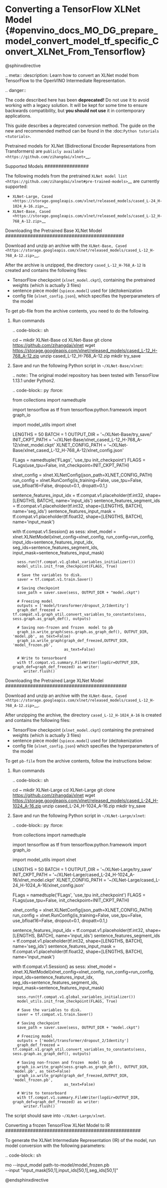 # Converting a TensorFlow XLNet Model {#openvino_docs_MO_DG_prepare_model_convert_model_tf_specific_Convert_XLNet_From_Tensorflow}

@sphinxdirective

.. meta::
   :description: Learn how to convert an XLNet model from 
                 TensorFlow to the OpenVINO Intermediate Representation.

.. danger::

   The code described here has been **deprecated!** Do not use it to avoid working with a legacy solution. It will be kept for some time to ensure backwards compatibility, but **you should not use** it in contemporary applications.

   This guide describes a deprecated conversion method. The guide on the new and recommended method can be found in the :doc:`Python tutorials <tutorials>`.
   
Pretrained models for XLNet (Bidirectional Encoder Representations from Transformers) are
`publicly available <https://github.com/zihangdai/xlnet>`__.

Supported Models
################

The following models from the pretrained `XLNet model list <https://github.com/zihangdai/xlnet#pre-trained-models>`__ are currently supported:

* `XLNet-Large, Cased <https://storage.googleapis.com/xlnet/released_models/cased_L-24_H-1024_A-16.zip>`__
* `XLNet-Base, Cased <https://storage.googleapis.com/xlnet/released_models/cased_L-12_H-768_A-12.zip>`__

Downloading the Pretrained Base XLNet Model
###########################################

Download and unzip an archive with the `XLNet-Base, Cased <https://storage.googleapis.com/xlnet/released_models/cased_L-12_H-768_A-12.zip>`__.

After the archive is unzipped, the directory ``cased_L-12_H-768_A-12`` is created and contains the following files:

* TensorFlow checkpoint (``xlnet_model.ckpt``), containing the pretrained weights (which is actually 3 files)
* sentence piece model (``spiece.model``) used for (de)tokenization
* config file (``xlnet_config.json``), which specifies the hyperparameters of the model

To get pb-file from the archive contents, you need to do the following.

1. Run commands

   .. code-block:: sh
   
      cd ~
      mkdir XLNet-Base
      cd XLNet-Base
      git clone https://github.com/zihangdai/xlnet
      wget https://storage.googleapis.com/xlnet/released_models/cased_L-12_H-768_A-12.zip
      unzip cased_L-12_H-768_A-12.zip
      mkdir try_save
   

2. Save and run the following Python script in `~/XLNet-Base/xlnet`:

   .. note:: The original model repository has been tested with TensorFlow 1.13.1 under Python2.

   .. code-block:: py
      :force:

      from collections import namedtuple
      
      import tensorflow as tf
      from tensorflow.python.framework import graph_io
      
      import model_utils
      import xlnet

      LENGTHS = 50
      BATCH = 1
      OUTPUT_DIR = '~/XLNet-Base/try_save/'
      INIT_CKPT_PATH = '~/XLNet-Base/xlnet_cased_L-12_H-768_A-12/xlnet_model.ckpt'
      XLNET_CONFIG_PATH = '~/XLNet-Base/xlnet_cased_L-12_H-768_A-12/xlnet_config.json'
      
      FLags = namedtuple('FLags', 'use_tpu init_checkpoint')
      FLAGS = FLags(use_tpu=False, init_checkpoint=INIT_CKPT_PATH)
      
      xlnet_config = xlnet.XLNetConfig(json_path=XLNET_CONFIG_PATH)
      run_config = xlnet.RunConfig(is_training=False, use_tpu=False, use_bfloat16=False, dropout=0.1, dropatt=0.1,)
      
      
      sentence_features_input_idx = tf.compat.v1.placeholder(tf.int32, shape=[LENGTHS, BATCH], name='input_ids')
      sentence_features_segment_ids = tf.compat.v1.placeholder(tf.int32, shape=[LENGTHS, BATCH], name='seg_ids')
      sentence_features_input_mask = tf.compat.v1.placeholder(tf.float32, shape=[LENGTHS, BATCH], name='input_mask')
      
      with tf.compat.v1.Session() as sess:
         xlnet_model = xlnet.XLNetModel(xlnet_config=xlnet_config, run_config=run_config,
                                       input_ids=sentence_features_input_idx,
                                       seg_ids=sentence_features_segment_ids,
                                       input_mask=sentence_features_input_mask)
      
         sess.run(tf.compat.v1.global_variables_initializer())
         model_utils.init_from_checkpoint(FLAGS, True)
      
         # Save the variables to disk.
         saver = tf.compat.v1.train.Saver()
      
         # Saving checkpoint
         save_path = saver.save(sess, OUTPUT_DIR + "model.ckpt")
      
         # Freezing model
         outputs = ['model/transformer/dropout_2/Identity']
         graph_def_freezed = tf.compat.v1.graph_util.convert_variables_to_constants(sess, sess.graph.as_graph_def(), outputs)
      
         # Saving non-frozen and frozen  model to pb
         graph_io.write_graph(sess.graph.as_graph_def(), OUTPUT_DIR, 'model.pb', as_text=False)
         graph_io.write_graph(graph_def_freezed,OUTPUT_DIR, 'model_frozen.pb',
                              as_text=False)
      
         # Write to tensorboard
         with tf.compat.v1.summary.FileWriter(logdir=OUTPUT_DIR, graph_def=graph_def_freezed) as writer:
            writer.flush()
 
Downloading the Pretrained Large XLNet Model
############################################

Download and unzip an archive with the `XLNet-Base, Cased <https://storage.googleapis.com/xlnet/released_models/cased_L-12_H-768_A-12.zip>`__.

After unzipping the archive, the directory ``cased_L-12_H-1024_A-16`` is created and contains the following files:

* TensorFlow checkpoint (``xlnet_model.ckpt``) containing the pretrained weights (which is actually 3 files)
* sentence piece model (``spiece.model``) used for (de)tokenization
* config file (``xlnet_config.json``) which specifies the hyperparameters of the model

To get ``pb-file`` from the archive contents, follow the instructions below:

1. Run commands

   .. code-block:: sh

      cd ~
      mkdir XLNet-Large
      cd XLNet-Large
      git clone https://github.com/zihangdai/xlnet
      wget https://storage.googleapis.com/xlnet/released_models/cased_L-24_H-1024_A-16.zip
      unzip cased_L-24_H-1024_A-16.zip
      mkdir try_save
   

2. Save and run the following Python script in ``~/XLNet-Large/xlnet``:

   .. code-block:: py
      :force:

      from collections import namedtuple
      
      import tensorflow as tf
      from tensorflow.python.framework import graph_io
      
      import model_utils
      import xlnet
      
      LENGTHS = 50
      BATCH = 1
      OUTPUT_DIR = '~/XLNet-Large/try_save'
      INIT_CKPT_PATH = '~/XLNet-Large/cased_L-24_H-1024_A-16/xlnet_model.ckpt'
      XLNET_CONFIG_PATH = '~/XLNet-Large/cased_L-24_H-1024_A-16/xlnet_config.json'
      
      FLags = namedtuple('FLags', 'use_tpu init_checkpoint')
      FLAGS = FLags(use_tpu=False, init_checkpoint=INIT_CKPT_PATH)
      
      xlnet_config = xlnet.XLNetConfig(json_path=XLNET_CONFIG_PATH)
      run_config = xlnet.RunConfig(is_training=False, use_tpu=False, use_bfloat16=False, dropout=0.1, dropatt=0.1,)
      
      
      sentence_features_input_idx = tf.compat.v1.placeholder(tf.int32, shape=[LENGTHS, BATCH], name='input_ids')
      sentence_features_segment_ids = tf.compat.v1.placeholder(tf.int32, shape=[LENGTHS, BATCH], name='seg_ids')
      sentence_features_input_mask = tf.compat.v1.placeholder(tf.float32, shape=[LENGTHS, BATCH], name='input_mask')
      
      with tf.compat.v1.Session() as sess:
         xlnet_model = xlnet.XLNetModel(xlnet_config=xlnet_config, run_config=run_config,
                                       input_ids=sentence_features_input_idx,
                                       seg_ids=sentence_features_segment_ids,
                                       input_mask=sentence_features_input_mask)
      
         sess.run(tf.compat.v1.global_variables_initializer())
         model_utils.init_from_checkpoint(FLAGS, True)
      
         # Save the variables to disk.
         saver = tf.compat.v1.train.Saver()
      
         # Saving checkpoint
         save_path = saver.save(sess, OUTPUT_DIR + "model.ckpt")
      
         # Freezing model
         outputs = ['model/transformer/dropout_2/Identity']
         graph_def_freezed = tf.compat.v1.graph_util.convert_variables_to_constants(sess, sess.graph.as_graph_def(), outputs)
      
         # Saving non-frozen and frozen  model to pb
         graph_io.write_graph(sess.graph.as_graph_def(), OUTPUT_DIR, 'model.pb', as_text=False)
         graph_io.write_graph(graph_def_freezed,OUTPUT_DIR, 'model_frozen.pb',
                              as_text=False)
      
         # Write to tensorboard
         with tf.compat.v1.summary.FileWriter(logdir=OUTPUT_DIR, graph_def=graph_def_freezed) as writer:
            writer.flush()


The script should save into ``~/XLNet-Large/xlnet``.

Converting a frozen TensorFlow XLNet Model to IR
#################################################

To generate the XLNet Intermediate Representation (IR) of the model, run model conversion with the following parameters:

.. code-block:: sh

   mo --input_model path-to-model/model_frozen.pb \
      --input "input_mask[50,1],input_ids[50,1],seg_ids[50,1]"

@endsphinxdirective
